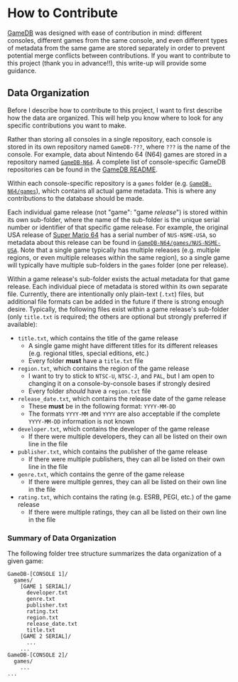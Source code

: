 # How to Contribute
[GameDB](https://github.com/niemasd/GameDB) was designed with ease of contribution in mind: different consoles, different games from the same console, and even different types of metadata from the same game are stored separately in order to prevent potential merge conflicts between contributions. If you want to contribute to this project (thank you in advance!!), this write-up will provide some guidance.

## Data Organization
Before I describe how to contribute to this project, I want to first describe how the data are organized. This will help you know where to look for any specific contributions you want to make.

Rather than storing all consoles in a single repository, each console is stored in its own repository named `GameDB-???`, where `???` is the name of the console. For example, data about Nintendo 64 (N64) games are stored in a repository named [`GameDB-N64`](https://github.com/niemasd/GameDB-N64). A complete list of console-specific GameDB repositories can be found in the [GameDB README](https://github.com/niemasd/GameDB/blob/main/README.md).

Within each console-specific repository is a `games` folder (e.g. [`GameDB-N64/games`](https://github.com/niemasd/GameDB-N64/tree/main/games)), which contains all actual game metadata. This is where any contributions to the database should be made.

Each individual game release (not "game": "game *release*") is stored within its own sub-folder, where the name of the sub-folder is the unique serial number or identifier of that specific game release. For example, the original USA release of [Super Mario 64](https://gamefaqs.gamespot.com/n64/198848-super-mario-64/data) has a serial number of `NUS-NSME-USA`, so metadata about this release can be found in [`GameDB-N64/games/NUS-NSME-USA`](https://github.com/niemasd/GameDB-N64/tree/main/games/NUS-NSME-USA). Note that a single game typically has multiple releases (e.g. multiple regions, or even multiple releases within the same region), so a single game will typically have multiple sub-folders in the `games` folder (one per release).

Within a game release's sub-folder exists the actual metadata for that game release. Each individual piece of metadata is stored within its own separate file. Currently, there are intentionally only plain-text (`.txt`) files, but additional file formats can be added in the future if there is strong enough desire. Typically, the following files exist within a game release's sub-folder (only `title.txt` is required; the others are optional but strongly preferred if available):

* `title.txt`, which contains the title of the game release
  * A single game might have different titles for its different releases (e.g. regional titles, special editions, etc.)
  * Every folder **must** have a `title.txt` file
* `region.txt`, which contains the region of the game release
  * I want to try to stick to `NTSC-U`, `NTSC-J`, and `PAL`, but I am open to changing it on a console-by-console bases if strongly desired
  * Every folder *should* have a `region.txt` file
* `release_date.txt`, which contains the release date of the game release
  * These **must** be in the following format: `YYYY-MM-DD`
  * The formats `YYYY-MM` and `YYYY` are also acceptable if the complete `YYYY-MM-DD` information is not known
* `developer.txt`, which contains the developer of the game release
  * If there were multiple developers, they can all be listed on their own line in the file
* `publisher.txt`, which contains the publisher of the game release
  * If there were multiple publishers, they can all be listed on their own line in the file
* `genre.txt`, which contains the genre of the game release
  * If there were multiple genres, they can all be listed on their own line in the file
* `rating.txt`, which contains the rating (e.g. ESRB, PEGI, etc.) of the game release
  * If there were multiple ratings, they can all be listed on their own line in the file

### Summary of Data Organization
The following folder tree structure summarizes the data organization of a given game:

```
GameDB-[CONSOLE 1]/
  games/
    [GAME 1 SERIAL]/
      developer.txt
      genre.txt
      publisher.txt
      rating.txt
      region.txt
      release_date.txt
      title.txt
    [GAME 2 SERIAL]/
      ...
    ...
GameDB-[CONSOLE 2]/
  games/
    ...
...
```
